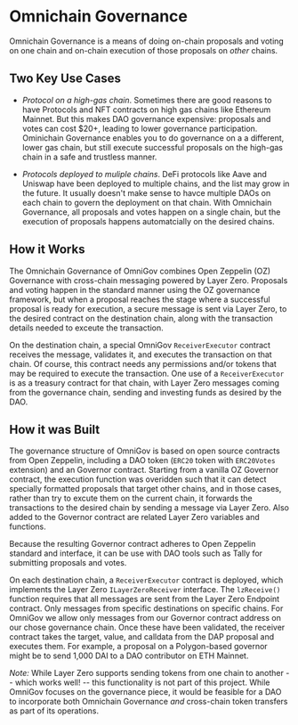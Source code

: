 # Omnichain Governance

Omnichain Governance is a means of doing on-chain proposals and voting on one chain and on-chain execution of those proposals on _other_ chains.

## Two Key Use Cases

- *Protocol on a high-gas chain*. Sometimes there are good reasons to have Protocols and NFT contracts on high gas chains like Ethereum Mainnet. But this makes DAO governance expensive: proposals and votes can cost $20+, leading to lower governance participation. Ominichain Governance enables you to do governance on a a different, lower gas chain, but still execute successful proposals on the high-gas chain in a safe and trustless manner.

- *Protocols deployed to muliple chains*. DeFi protocols like Aave and Uniswap have been deployed to multiple chains, and the list may grow in the future. It usually doesn't make sense to havce multiple DAOs on each chain to govern the deployment on that chain. With Omnichain Governance, all proposals and votes happen on a single chain, but the execution of proposals happens automatcially on the desired chains.

## How it Works

The Omnichain Governance of OmniGov combines Open Zeppelin (OZ) Governance with cross-chain messaging powered by Layer Zero. Proposals and voting happen in the standard manner using the OZ governance framework, but when a proposal reaches the stage where a successful proposal is ready for execution, a secure message is sent via Layer Zero, to the desired contract on the destination chain, along with the transaction details needed to exceute the transaction.

On the destination chain, a special OmniGov `ReceiverExecutor` contract receives the message, validates it, and executes the transaction on that chain. Of course, this contract needs any permissions and/or tokens that may be required to execute the transaction. One use of a `ReceiverExecutor` is as a treasury contract for that chain, with Layer Zero messages coming from the governance chain, sending and investing funds as desired by the DAO.

## How it was Built

The governance structure of OmniGov is based on open source contracts from Open Zeppelin, including a DAO token (`ERC20` token with `ERC20Votes` extension) and an Governor contract. Starting from a vanilla OZ Governor contract, the execution function was overidden such that it can detect specially formatted proposals that target other chains, and in those cases, rather than try to excute them on the current chain, it forwards the transactions to the desired chain by sending a message via Layer Zero. Also added to the Governor contract are related Layer Zero variables and functions.

Because the resulting Governor contract adheres to Open Zeppelin standard and interface, it can be use with DAO tools such as Tally for submitting proposals and votes.

On each destination chain, a `ReceiverExecutor` contract is deployed, which implements the Layer Zero `ILayerZeroReceiver` interface. The `lzReceive()` function requires that all messages are sent from the Layer Zero Endpoint contract. Only messages from specific destinations on specific chains. For OmniGov we allow only messages from our Governor contract address on our chose governance chain. Once these have been validated, the receiver contract takes the target, value, and calldata from the DAP proposal and executes them. For example, a proposal on a Polygon-based governor might be to send 1,000 DAI to a DAO contributor on ETH Mainnet.

*Note:* While Layer Zero supports sending tokens from one chain to another -- which works well! -- this functionality is not part of this project. While OmniGov focuses on the governance piece, it would be feasible for a DAO to incorporate both Omnichain Governance _and_ cross-chain token transfers as part of its operations.





